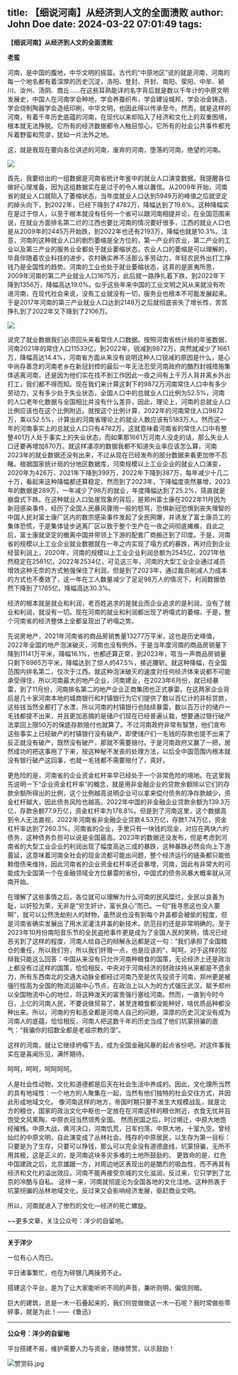 title: 【细说河南】从经济到人文的全面溃败
author: John Doe
date: 2024-03-22 07:01:49
tags:
---
**【细说河南】从经济到人文的全面溃败**

**老蛮**

河南，是中国的腹地，中华文明的摇篮。古代的“中原地区”说的就是河南，河南的每一个地名都有着深厚的历史沉淀，洛阳、登封、开封、南阳、荥阳、中牟、颍川、汝州、汤阴、商丘……在这些耳熟能详的名字背后就是数以千年计的中原文明发展史，中国人在河南学会种地，学会养蚕织布，学会建设城邦，学会冶金铸造，学会烧制陶器学会造纸印刷，中华文明，也因此得以传承至今。然而，就是这样的河南，有着千年历史底蕴的河南，在现代以来却陷入了经济和文化上的双重困境，根本就无法挣脱。它所有的经济数据都令人触目惊心，它所有的社会公共事件都充斥着野蛮和荒谬，犹如一片法外之地。

这，就是我现在要向各位讲述的河南，废弃的河南，堕落的河南，绝望的河南。

![](/images/20240317001.png)

首先，我要给出的一组数据是河南省统计年鉴中的就业人口演变数据，我提醒各位做好心理准备，因为这组数据实在是过于的令人难以置信。从2009年开始，河南省的就业人口就陷入了萎缩状态，当年度就业人口达到5949万的峰值之后就坚定的掉头向下，到2022年，已经下降到了4782万，降幅达到了19.6%。这种降幅实在是过于惊人，以至于根本就没有任何一个省可以跟河南相提并论，在全国范围来说，在就业方面排名第二烂的江西也要比河南的情况要好很多，江西的就业人口也是从2009年的2445万开始跌，到2022年也还有2193万，降幅也就是10.3%。注意，河南的这种就业人口的剧烈萎缩是全方位的，第一产业的农业，第二产业的工业以及第三产业的服务业全都处于就业萎缩状态，农业人口的萎缩是可以理解的，毕竟伴随着农业科技的进步，农村确实养不活那么多劳动力，年轻农民外出打工挣钱乃是全国性的趋势。河南的工业也处于就业萎缩状态，这真的是匪夷所思，2009年河南的第二产业就业人口1675万，此后就一路挣扎着下跌，到2022年下降到1356万，降幅高达19.0%。似乎这些年来中国的工业文明之风从来就没有吹进河南，在现代社会来说，没有工业就没有一切，服务业也根本不可能发展起来。于是2017年河南的第三产业就业人口达到2148万之后就彻底丧失了增长性，苦苦挣扎到了2022年又下降到了2106万。

![](/images/20240317002.png)

说完了就业数据我们必须回头来看常住人口数据。按照河南省统计局的年鉴数据，河南2021年的常住人口11533亿，到2022年，锐减到9872万，突然就减少了1661万，降幅高达14.4%，河南省方面从来没有说明这种人口锐减的原因是什么，是心中尚存善念的河南老乡在新冠封控的最后一年无法忍受河南政府的酷烈封城措施集体逃离河南，还是因为他们实在找不到工作因此一夜之间有上千万人背井离乡外出打工，我们都不得而知。现在我们来计算这剩下的9872万河南常住人口中有多少劳动力，又有多少处于失业状态，全国人口中的总就业人口比例为52.5%，河南的人口老年化数据与全国相比并没有什么差异，因此，理论上，河南的总就业人口比例应该也在这个比例附近。就按这个比例计算，2022年的河南常住人口9872万，乘以52.5%，计算出的河南省理论上的就业人数应该有5183万人。然而这一年的河南事实上的总就业人口只有4782万，这就意味着河南省的常住人口中有整整401万人处于事实上的失业状态，而如果那1661万河南人没走的话，那么失业人口还要再增加870万。就这样凄凉的数据我都不知道失业率应该怎么算，河南2023年的就业数据还没有出来，不过从现在已经发布的部分数据来看更加惨不忍睹。根据国家统计局的分地区数据库，河南规模以上工业企业的就业人口演变，2020年为426万，2021年下降到399万，2022年下降到387万，每年减少十几二十万，看起来这种降幅都还算稳定，然而到了2023年，下降幅度突然暴增，2023年的数据是289万，一年减少了98万的就业，年度降幅达到了25.2%，简直就是崩盘式下跌。在这种就业人口坠崖现象的背后，是郑州富士康在2022年11月因为新冠感染事件，经历了全国人民暴风骤雨一般的怒骂，恐惧新冠恐惧到丧失理智的中国人民对富士康厂区内的数宗感染事件发起了全民网爆，并诱发了富士康员工的集体恐慌，于是集体徒步逃离厂区以致于整个生产在一夜之间彻底瘫痪，自此之后，富士康就坚定的撤离中国并带领上下游的配套厂商搬迁到了印度。于是，河南省的规模以上工业企业就业数据就在一年之内实现了塌方式的暴跌，再对应到企业经营利润上，2020年，河南的规模以上工业企业利润总额为2545亿，2021年依然稳定在2581亿，2022年2534亿，可见这三年，河南的大型工业企业通过减员增效这种无奈的方式勉强保住了利润，但是到了2023年，通过裁员削减人力成本的方式也不奏效了，这一年在工人数量减少了足足98万人的情况下，利润数据依然下降到了1765亿，降幅高达30.3%。

经济的根本就是就业和利润，老百姓追求的是就业而企业追求的是利润，没有了就业和利润，就没有一切。现在河南的就业和利润都出现了坍塌式的萎缩，于是，整个河南省的经济整体上全都呈现出了坍塌之势。

先说房地产，2021年河南省的商品房销售量13277万平米，这也是历史峰值，2022年全国的地产泡沫破灭，河南也没有例外，于是当年度河南的商品房销量下降到11141万平米，降幅16.1%，也都还算正常，到2023年，哐当一声商品房销量只剩下6965万平米，降幅达到了惊人的47.5%，接近腰斩。就这种降幅，在全国范围内排名第二，仅次于江西。就这种泡沫破灭的速度对任何经济体来说都不可能承受得住，所以河南最大的地产企业，河南建业，在2023年6月份，就已经暴雷，到了11月份，河南排名第二的地产企业正商集团也正式暴雷。在这两家企业背后是几十家河南本地的城商银行和村镇银行为它们提供了数以百亿计的非标贷款，这些钱当然全都打了水漂，所以河南的村镇银行也陆续暴雷，数以百万计的储户一毛钱都提不出来，并且更加恶搞的是储户们现在已经普遍认栽，想要通过银行破产法拿回上限50万的保底存款赔付也就算了。不过河南政府非常有智慧，他们宣布这些事实上已经破产的村镇银行没有破产，即使储户们一毛钱的存款也提不出来了反正就没有破产，既然没有破产，那就不需要赔付。于是河南政府又赢了一把，居然成功的把这事拖了下来，按这种秘不发丧的处理方法，以后全中国范围内根本就没有银行破产这回事，也就一毛钱都不需要赔付了，真好。

更危险的是，河南省的企业资金杠杆率早已经处于一个非常危险的境地。在这里我先说明一下“企业资金杠杆率”的概念，就是用非金融企业的贷款余额除以它们的存款余额所得出的比例，这个比例越高说明企业可以拿来偿付债务的净存款越少，资金杠杆越大，因此债务风险也越高。2022年中国的非金融企业贷款余额为139.3万亿，存款余额77.9万亿，资金杠杆率为178.8%。但是到了河南这里，这个数据高到令人无法直视，2022年河南省非金融企业贷款4.53万亿，存款1.74万亿，资金杠杆率达到了260.3%。河南省的企业，手里只有一块钱的现金，对应在两块六的债务，这种债务负担可以说是全国最高。2023年的数据还没发布，但是考虑到河南省的大型工业企业的利润出现了幅度高达三成的暴跌，这种暴跌必然会向上下游蔓延，这意味着河南全社会的现金流都可能出问题，整个经济运行的链条都只能依赖借债来维持，因此河南省的企业资金杠杆率还会暴增，河南，因此有非常大的可能成为全国第一个在金融领域全方位暴雷的省份，中国式的债务风暴大概率就从河南开始。

在理解了这些事情之后，各位就可以理解为什么河南的民风糜烂，全民以良善为耻，以奸狡为荣，无非是“穷生奸计，富长良心”而已。一句“我寻思这也没人要啊”，就可以公然洗劫别人的财物，虽然说也没有到每个井盖都会被偷的程度，但是河南省确实发展出了用水泥灌注井盖的新技术，防范目的还是非常明确的。至于2023年10月份南阳音乐节的全民盗抢事件更是成为了全国人民的笑柄，情况已经恶劣到了这样的程度，河南人给自己的辩解永远都是这一句：“我们承担了全国粮仓的重任，所以我们穷，所以我们奸猾一点，也是应该的”，呵呵，对于这样的狡辩我只能这么回答：中国从来没有只允许河南种粮食的国策，无论经济上还是政治上都没有过这样的国策，恰恰相反，中央对于河南经济的财政扶持从来都是不遗余力，所有东西南北的交通大动脉全都经过河南乃至是优先投资于河南，郑州更是被强行拔高为全国的物流运输中心节点，在政治上以人为的方式强压武汉，赋予郑州以全国物流中心的地位，将这种泼天的富贵强行塞给河南。然而，一直到今时今日，上亿的河南人民，不要说做贸易了，甚至连粮食都没能种好，啥优质品种都没种出来。所以，河南的穷和恶全都是河南人自己的问题，深厚的历史沉淀没有成为河南人的底蕴，恰恰相反，河南人把这数千年的历史当成了他们坑蒙拐骗的底气：“我骗你的招数全都是老祖宗教的涅”。

这样的河南，就让它继续坍塌下去，成为全国金融风暴的起点省份吧。对这件事我实在是喜闻乐见，满怀期待。

呵呵，呵呵，呵呵呵呵。

人是社会性动物，文化和道德都是后天在社会生活中养成的。因此，文化理所当然的具有地域性：一个地方的人聚集在一起，当然有他们独特的社会交往方式，并因此形成地域文化。 像河南这样的地方，帝国时期只要不发生大规模战乱，就是北方的粮仓，国家的政治文化中枢也一定放在在河南这样的粮仓附近，衣食无忧并且饱受文风熏陶，中原衣冠当然领秀全国。 然而民国之后，时过境迁，中原大地饱经摧残。中原大战，黄河决口，河南饥荒，日军扫荡，中原大地，十室九空。曾经灿烂的中原文明，自此演变成了丛林社会。残存的中原居民，以生存为第一目标：只要是为了生存，只要可以挣钱，那么可以完全没有道德底线，坑蒙拐骗，无所不用其极，这是正义的，是河南这块多灾多难的土地所鼓励的。 更致命的是，红色中国建政之后，北京雄踞一方，对周边地区表现出的是酷烈的吸血性，而不再具有经济和文化的溢出效应。河南不能再接受京城的文化滋润，反过来，它只学到了北京的冷酷与自私。 这样一来，河南就彻底沦为全国各地的文化洼地。这种热衷于坑蒙拐骗的丛林地域文化，反过来又会影响经济发展，驱赶商业文明。

所以，河南就进入了惨烈的文化—经济的死亡螺旋。

~~更多文章，关注公众号：洋少的自留地。
- - -
**关于洋少**

一位有心人而已。

平日诸事繁忙，也在为碎银几两操劳不止。

搭建这个平台，是为了让大家能听听不同的声音，兼听则明，偏信则暗。

巨大的建筑，总是一木一石叠起来的，我们何尝做做这一木一石呢？我时常做些零碎事，就是为此！——《鲁迅》

---

**公众号：洋少的自留地** 

平台搭建不易，维护需要人力与资金，随缘赞赏，以示鼓励！

![赞赏码.jpg](/images/shang.jpg)
